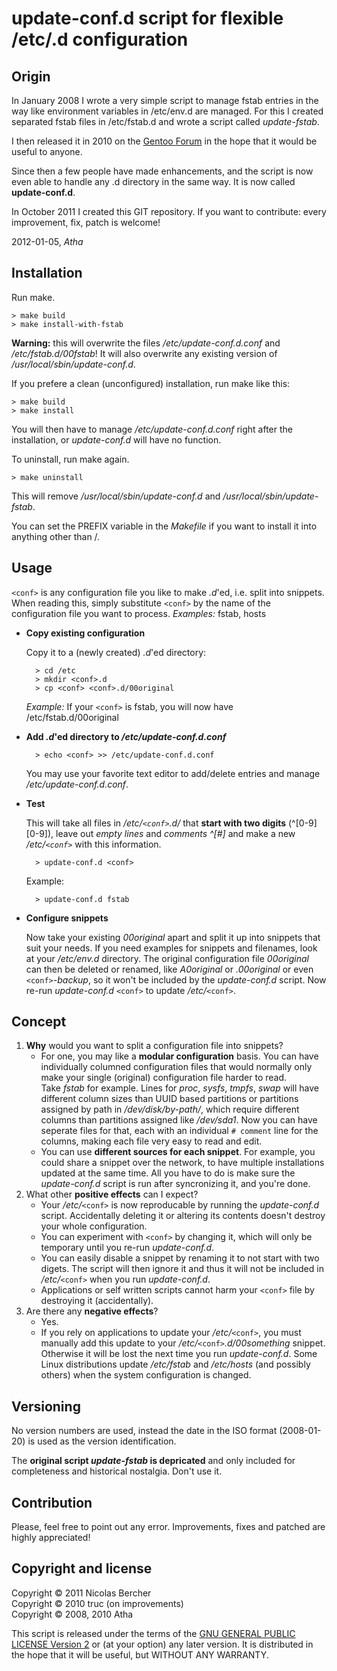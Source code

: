 update-conf.d script for flexible /etc/<conf>.d configuration
=============================================================


Origin
------

In January 2008 I wrote a very simple script to manage fstab entries in the way
like environment variables in /etc/env.d are managed. For this I created
separated fstab files in /etc/fstab.d and wrote a script called *update-fstab*.

I then released it in 2010 on the
[Gentoo Forum](http://forums.gentoo.org/viewtopic.php?p=6364143) in the hope
that it would be useful to anyone.

Since then a few people have made enhancements, and the script is now even able
to handle any <conf>.d directory in the same way. It is now called
**update-conf.d**.

In October 2011 I created this GIT repository.
If you want to contribute: every improvement, fix, patch is welcome!

2012-01-05, *Atha*

Installation
------------

Run make.

    > make build
    > make install-with-fstab

**Warning:** this will overwrite the files */etc/update-conf.d.conf* and
*/etc/fstab.d/00fstab*! It will also overwrite any existing version of
*/usr/local/sbin/update-conf.d*.

If you prefere a clean (unconfigured) installation, run make like this:

    > make build
    > make install

You will then have to manage */etc/update-conf.d.conf* right after the
installation, or *update-conf.d* will have no function.

To uninstall, run make again.

    > make uninstall

This will remove */usr/local/sbin/update-conf.d* and
*/usr/local/sbin/update-fstab*.

You can set the PREFIX variable in the *Makefile* if you want to install it
into anything other than /.

Usage
-----

``<conf>`` is any configuration file you like to make *.d*'ed, i.e. split into
snippets. When reading this, simply substitute ``<conf>`` by the name of the
configuration file you want to process. *Examples:* fstab, hosts

* **Copy existing configuration**

  Copy it to a (newly created) *.d*'ed directory:

        > cd /etc
        > mkdir <conf>.d
        > cp <conf> <conf>.d/00original

  *Example:* If your ``<conf>`` is fstab, you will now have
  /etc/fstab.d/00original

* **Add *.d*'ed directory to _/etc/update-conf.d.conf_**

        > echo <conf> >> /etc/update-conf.d.conf

  You may use your favorite text editor to add/delete entries and manage
  */etc/update-conf.d.conf*.

* **Test**

  This will take all files in */etc/``<conf>``.d/* that **start with two
  digits** (^[0-9][0-9]), leave out *empty lines* and *comments ^[#]* and make
  a new */etc/``<conf>``* with  this information.

        > update-conf.d <conf>

  Example:

        > update-conf.d fstab

* **Configure snippets**

  Now take your existing *00original* apart and split it up into snippets that
  suit your needs. If you need examples for snippets and filenames, look at
  your */etc/env.d* directory. The original configuration file *00original* can
  then be deleted or renamed, like *A0original* or *.00original* or even
  ``<conf>``*-backup*, so it won't be included by the *update-conf.d* script.
  Now re-run *update-conf.d* ``<conf>`` to update */etc/*``<conf>``.

Concept
-------

1. **Why** would you want to split a configuration file into snippets?
   * For one, you may like a **modular configuration** basis. You can have
     individually columned configuration files that would normally only make
     your single (original) configuration file harder to read.  
     Take *fstab* for example. Lines for *proc*, *sysfs*, *tmpfs*, *swap* will
     have different column sizes than UUID based partitions or partitions
     assigned by path in */dev/disk/by-path/*, which require different columns
     than partitions assigned like */dev/sda1*. Now you can have seperate
     files for that, each with an individual ``# comment`` line for the
     columns, making each file very easy to read and edit.
   * You can use **different sources for each snippet**. For example, you could
     share a snippet over the network, to have multiple installations updated
     at the same time. All you have to do is make sure the *update-conf.d*
     script is run after syncronizing it, and you're done.
2. What other **positive effects** can I expect?
   * Your */etc/*``<conf>`` is now reproducable by running the *update-conf.d*
     script. Accidentally deleting it or altering its contents doesn't destroy
     your whole configuration.
   * You can experiment with ``<conf>`` by changing it, which will only be
     temporary until you re-run *update-conf.d*.
   * You can easily disable a snippet by renaming it to not start with two
     digets. The script will then ignore it and thus it will not be included in
     */etc/*``<conf>`` when you run *update-conf.d*.
   * Applications or self written scripts cannot harm your ``<conf>`` file by
     destroying it (accidentally).
3. Are there any **negative effects**?
   * Yes.
   * If you rely on applications to update your */etc/*``<conf>``, you must
     manually add this update to your */etc/*``<conf>``*.d/00something* snippet.
     Otherwise it will be lost the next time you run *update-conf.d*. Some
     Linux distributions update */etc/fstab* and */etc/hosts* (and possibly
     others) when the system configuration is changed.

Versioning
----------

No version numbers are used, instead the date in the ISO format (2008-01-20) is
used as the version identification.

The **original script _update-fstab_ is depricated** and only included for
completeness and historical nostalgia. Don't use it.

Contribution
------------

Please, feel free to point out any error. Improvements, fixes and patched are
highly appreciated!

Copyright and license
---------------------

Copyright © 2011 Nicolas Bercher  
Copyright © 2010 truc (on improvements)  
Copyright © 2008, 2010 Atha

This script is released under the terms of the [GNU GENERAL PUBLIC LICENSE
Version 2](http://www.gnu.org/licenses/gpl-2.0-standalone.html) or (at your
option) any later version.
It is distributed in the hope that it will be useful, but WITHOUT ANY WARRANTY.
